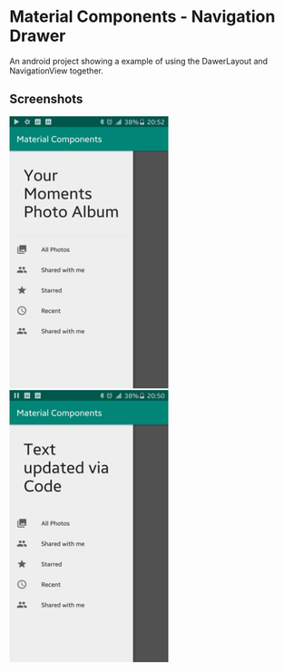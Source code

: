 # Material Components - Navigation Drawer
An android project showing a example of using the DawerLayout and NavigationView together.

## Screenshots

<img src="/screenshots/img0.png" width="280" height="480"> <img src="/screenshots/img1.png" width="280" height="480">
